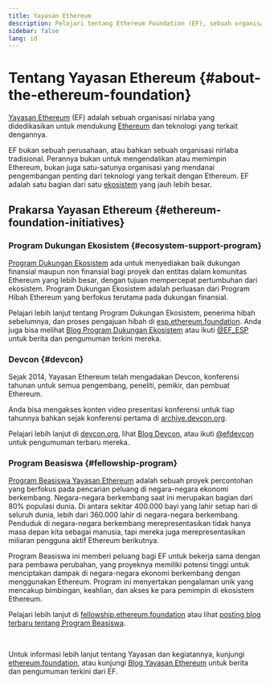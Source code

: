 ```yaml
---
title: Yayasan Ethereum
description: Pelajari tentang Ethereum Foundation (EF), sebuah organisasi nirlaba yang didedikasikan untuk mendukung Ethereum beserta teknologi yang terkait dengannya.
sidebar: false
lang: id
---
```


# Tentang Yayasan Ethereum {#about-the-ethereum-foundation}

<Logo/>

[Yayasan Ethereum](http://ethereum.foundation/) (EF) adalah sebuah organisasi nirlaba yang didedikasikan untuk mendukung [Ethereum](/what-is-ethereum/) dan teknologi yang terkait dengannya.

EF bukan sebuah perusahaan, atau bahkan sebuah organisasi nirlaba tradisional. Perannya bukan untuk mengendalikan atau memimpin Ethereum, bukan juga satu-satunya organisasi yang mendanai pengembangan penting dari teknologi yang terkait dengan Ethereum. EF adalah satu bagian dari satu [ekosistem](/community/) yang jauh lebih besar.

## Prakarsa Yayasan Ethereum {#ethereum-foundation-initiatives}

### Program Dukungan Ekosistem {#ecosystem-support-program}

[Program Dukungan Ekosistem](https://esp.ethereum.foundation/) ada untuk menyediakan baik dukungan finansial maupun non finansial bagi proyek dan entitas dalam komunitas Ethereum yang lebih besar, dengan tujuan mempercepat pertumbuhan dari ekosistem. Program Dukungan Ekosistem adalah perluasan dari Program Hibah Ethereum yang berfokus terutama pada dukungan finansial.

Pelajari lebih lanjut tentang Program Dukungan Ekosistem, penerima hibah sebelumnya, dan proses pengajuan hibah di [esp.ethereum.foundation](https://esp.ethereum.foundation/). Anda juga bisa melihat [Blog Program Dukungan Ekosistem](https://blog.ethereum.org/category/ecosystem-support-program/) atau ikuti [@EF_ESP](https://twitter.com/EF_ESP) untuk berita dan pengumuman terkini mereka.

### Devcon {#devcon}

Sejak 2014, Yayasan Ethereum telah mengadakan Devcon, konferensi tahunan untuk semua pengembang, peneliti, pemikir, dan pembuat Ethereum.

Anda bisa mengakses konten video presentasi konferensi untuk tiap tahunnya bahkan sejak konferensi pertama di [archive.devcon.org](https://archive.devcon.org/).

Pelajari lebih lanjut di [devcon.org](https://devcon.org/), lihat [Blog Devcon](https://blog.ethereum.org/category/devcon/), atau ikuti [@efdevcon](https://twitter.com/EFDevcon) untuk pengumuman terbaru mereka.

### Program Beasiswa {#fellowship-program}

[Program Beasiswa Yayasan Ethereum](https://fellowship.ethereum.foundation/) adalah sebuah proyek percontohan yang berfokus pada pencarian peluang di negara-negara ekonomi berkembang. Negara-negara berkembang saat ini merupakan bagian dari 80% populasi dunia. Di antara sekitar 400.000 bayi yang lahir setiap hari di seluruh dunia, lebih dari 360.000 lahir di negara-negara berkembang. Penduduk di negara-negara berkembang merepresentasikan tidak hanya masa depan kita sebagai manusia, tapi mereka juga merepresentasikan miliaran pengguna aktif Ethereum berikutnya.

Program Beasiswa ini memberi peluang bagi EF untuk bekerja sama dengan para pembawa perubahan, yang proyeknya memiliki potensi tinggi untuk menciptakan dampak di negara-negara ekonomi berkembang dengan menggunakan Ethereum. Program ini menyertakan pengalaman unik yang mencakup bimbingan, keahlian, dan akses ke para pemimpin di ekosistem Ethereum.

Pelajari lebih lanjut di [fellowship.ethereum.foundation](https://fellowship.ethereum.foundation/) atau lihat [posting blog terbaru tentang Program Beasiswa](https://blog.ethereum.org/2021/05/07/ethereum-for-the-next-billion/).

<br/>

Untuk informasi lebih lanjut tentang Yayasan dan kegiatannya, kunjungi [ethereum.foundation](http://ethereum.foundation/), atau kunjungi [Blog Yayasan Ethereum](https://blog.ethereum.org/) untuk berita dan pengumuman terkini dari EF.
